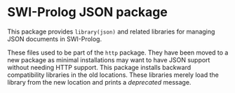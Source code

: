 # SWI-Prolog JSON package

This package provides `library(json)` and related libraries for managing
JSON documents in SWI-Prolog.

These files used to be part of the  `http` package. They have been moved
to a new package as minimal installations  may want to have JSON support
without  needing  HTTP  support.   This    package   installs   backward
compatibility libraries in the  old   locations.  These libraries merely
load the library  from  the  new   location  and  prints  a _deprecated_
message.
